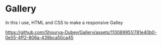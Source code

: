 # Gallery
In this i use, HTML and CSS to make a responsive Galley



https://github.com/Shourya-Dubey/Gallery/assets/113089951/781e40b0-0e55-4ff2-806a-439bca50ca45

